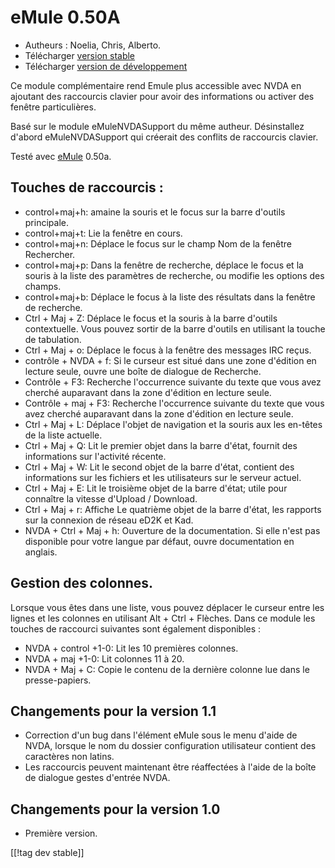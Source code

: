 # eMule 0.50A #

*	Autheurs : Noelia, Chris, Alberto.
*	Télécharger [version stable][1]
*	Télécharger  [version de développement][3]

Ce module complémentaire rend Emule plus accessible avec NVDA en ajoutant
des raccourcis clavier pour avoir des informations ou activer des fenêtre
particulières.

Basé sur le module eMuleNVDASupport du même autheur. Désinstallez d'abord
eMuleNVDASupport qui créerait des conflits de raccourcis clavier.

Testé avec [eMule][2] 0.50a.

## Touches de raccourcis : ##

*	control+maj+h: amaine la souris et le focus sur la barre d'outils
  principale.
*	control+maj+t: Lie la fenêtre en cours.
*	control+maj+n: Déplace le focus sur le champ Nom de la fenêtre Rechercher.
*	control+maj+p: Dans la fenêtre de recherche, déplace le focus et la souris
  à la liste des paramètres de recherche, ou modifie les options des champs.
*	control+maj+b: Déplace le focus à la liste des résultats dans la fenêtre
  de recherche.
*	Ctrl + Maj + Z: Déplace le focus et la souris à la barre d'outils
  contextuelle. Vous pouvez sortir de la barre d'outils en utilisant la
  touche de tabulation.
*	Ctrl + Maj + o: Déplace le focus à la fenêtre des messages IRC reçus.
*	contrôle + NVDA + f: Si le curseur est situé dans une zone d'édition en
  lecture seule, ouvre une boîte de dialogue de Recherche.
*	Contrôle + F3: Recherche l'occurrence suivante du texte que vous avez
  cherché auparavant dans la zone d'édition en lecture seule.
*	Contrôle + maj + F3: Recherche l'occurrence suivante du texte que vous
  avez cherché auparavant dans la zone d'édition en lecture seule.
*	Ctrl + Maj + L: Déplace l'objet de navigation et la souris aux les
  en-têtes de la liste actuelle.
*	Ctrl + Maj + Q: Lit le premier objet dans la barre d'état, fournit des
  informations sur l'activité récente.
*	Ctrl + Maj + W: Lit le second objet de la barre d'état, contient des
  informations sur les fichiers et les utilisateurs sur le serveur actuel.
*	Ctrl + Maj + E: Lit le troisième objet de la barre d'état; utile pour
  connaître la vitesse d'Upload / Download.
*	Ctrl + Maj + r: Affiche Le quatrième objet de la barre d'état, les
  rapports sur la connexion de réseau eD2K et Kad.
*	NVDA + Ctrl + Maj + h: Ouverture de la documentation. Si elle n'est pas
  disponible pour votre langue par défaut, ouvre documentation en anglais.

## Gestion des colonnes. ##

Lorsque vous êtes dans une liste, vous pouvez déplacer le curseur entre les
lignes et les colonnes en utilisant Alt + Ctrl + Flèches. Dans ce module les
touches de raccourci suivantes sont également disponibles :

*	NVDA + control +1-0: Lit les 10 premières colonnes.
*	NVDA + maj +1-0: Lit colonnes 11 à 20.
*	NVDA + Maj + C: Copie le contenu de la dernière colonne lue dans le
  presse-papiers.

## Changements pour la version 1.1 ##
*	 Correction d'un bug dans l'élément eMule sous le menu d'aide de NVDA,
   lorsque le nom du dossier configuration utilisateur contient des
   caractères non latins.
*	 Les raccourcis peuvent maintenant être réaffectées à l'aide de la boîte
   de dialogue gestes d'entrée NVDA.

## Changements pour la version 1.0 ##
*	 Première version.

[[!tag dev stable]]

[1]: http://addons.nvda-project.org/files/get.php?file=em

[2]: http://www.emule-project.net

[3]: http://addons.nvda-project.org/files/get.php?file=em-dev
